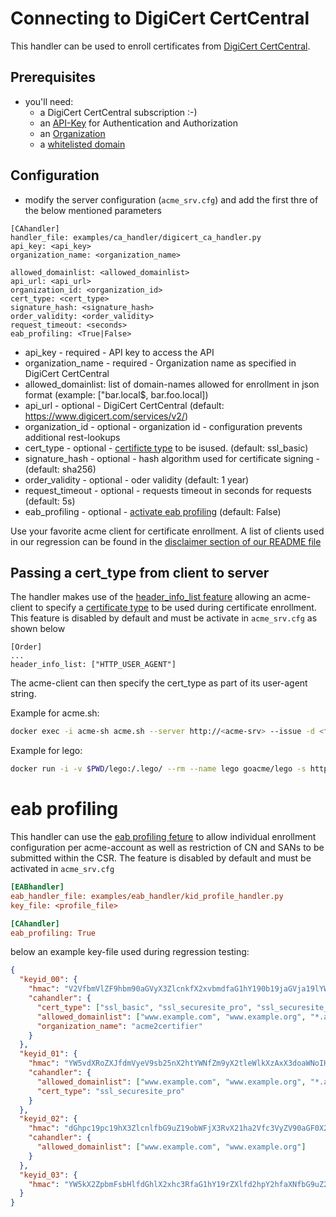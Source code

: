 <!-- markdownlint-disable  MD013 -->
<!-- wiki-title CA handler for Digicert CertCentral -->
# Connecting to DigiCert CertCentral

This handler can be used to enroll certificates from [DigiCert CertCentral](https://dev.digicert.com/en/certcentral-apis.html).

## Prerequisites

- you'll need:
  - a DigiCert CertCentral subscription :-)
  - an [API-Key](https://dev.digicert.com/en/certcentral-apis/authentication.html) for Authentication and Authorization
  - an [Organization](https://dev.digicert.com/en/certcentral-apis/services-api/organizations.html)
  - a [whitelisted domain](https://dev.digicert.com/en/certcentral-apis/services-api/domains.html)

## Configuration

- modify the server configuration (`acme_srv.cfg`) and add the first thre of the below mentioned parameters

```confag
[CAhandler]
handler_file: examples/ca_handler/digicert_ca_handler.py
api_key: <api_key>
organization_name: <organization_name>

allowed_domainlist: <allowed_domainlist>
api_url: <api_url>
organization_id: <organization_id>
cert_type: <cert_type>
signature_hash: <signature_hash>
order_validity: <order_validity>
request_timeout: <seconds>
eab_profiling: <True|False>
```

- api_key - required - API key to access the API
- organization_name - required - Organization name as specified in DigiCert CertCentral
- allowed_domainlist: list of domain-names allowed for enrollment in json format (example: ["bar.local$, bar.foo.local])
- api_url - optional - DigiCert CertCentral (default: https://www.digicert.com/services/v2/)
- organization_id - optional - organization id - configuration prevents additional rest-lookups
- cert_type - optional - [certificte type](https://dev.digicert.com/en/certcentral-apis/services-api/orders.html) to be isused. (default: ssl_basic)
- signature_hash - optional - hash algorithm used for certificate signing - (default: sha256)
- order_validity - optional - oder validity (default: 1 year)
- request_timeout - optional - requests timeout in seconds for requests (default: 5s)
- eab_profiling - optional - [activate eab profiling](eab_profiling.md) (default: False)

Use your favorite acme client for certificate enrollment. A list of clients used in our regression can be found in the [disclaimer section of our README file](../README.md)

## Passing a cert_type from client to server

The handler makes use of the [header_info_list feature](header_info.md) allowing an acme-client to specify a [certificate type](https://dev.digicert.com/en/certcentral-apis/services-api/orders.html) to be used during certificate enrollment. This feature is disabled by default and must be activate in `acme_srv.cfg` as shown below

```config
[Order]
...
header_info_list: ["HTTP_USER_AGENT"]
```

The acme-client can then specify the cert_type as part of its user-agent string.

Example for acme.sh:

```bash
docker exec -i acme-sh acme.sh --server http://<acme-srv> --issue -d <fqdn> --standalone --useragent cert_type=ssl_securesite_pro --debug 3 --output-insecure
```

Example for lego:

```bash
docker run -i -v $PWD/lego:/.lego/ --rm --name lego goacme/lego -s http://<acme-srv> -a --email "lego@example.com" --user-agent cert_type=ssl_securesite_pro -d <fqdn> --http run
```

# eab profiling

This handler can use the [eab profiling feture](eab_profiling.md) to allow individual enrollment configuration per acme-account as well as restriction of CN and SANs to be submitted within the CSR. The feature is disabled by default and must be activated in `acme_srv.cfg`

```cfg
[EABhandler]
eab_handler_file: examples/eab_handler/kid_profile_handler.py
key_file: <profile_file>

[CAhandler]
eab_profiling: True
```

below an example key-file used during regression testing:

```json
{
  "keyid_00": {
    "hmac": "V2VfbmVlZF9hbm90aGVyX3ZlcnkfX2xvbmdfaG1hY190b19jaGVja19lYWJfZm9yX2tleWlkXzAwX2FzX2xlZ29fZW5mb3JjZXNfYW5faG1hY19sb25nZXJfdGhhbl8yNTZfYml0cw",
    "cahandler": {
      "cert_type": ["ssl_basic", "ssl_securesite_pro", "ssl_securesite_flex"],
      "allowed_domainlist": ["www.example.com", "www.example.org", "*.acme"],
      "organization_name": "acme2certifier"
    }
  },
  "keyid_01": {
    "hmac": "YW5vdXRoZXJfdmVyeV9sb25nX2htYWNfZm9yX2tleWlkXzAxX3doaWNoIHdpbGxfYmUgdXNlZF9kdXJpbmcgcmVncmVzc2lvbg",
    "cahandler": {
      "allowed_domainlist": ["www.example.com", "www.example.org", "*.acme"],
      "cert_type": "ssl_securesite_pro"
    }
  },
  "keyid_02": {
    "hmac": "dGhpc19pc19hX3ZlcnlfbG9uZ19obWFjX3RvX21ha2Vfc3VyZV90aGF0X2l0c19tb3JlX3RoYW5fMjU2X2JpdHM",
    "cahandler": {
      "allowed_domainlist": ["www.example.com", "www.example.org"]
    }
  },
  "keyid_03": {
    "hmac": "YW5kX2ZpbmFsbHlfdGhlX2xhc3RfaG1hY19rZXlfd2hpY2hfaXNfbG9uZ2VyX3RoYW5fMjU2X2JpdHNfYW5kX3Nob3VsZF93b3Jr"
  }
}
```
